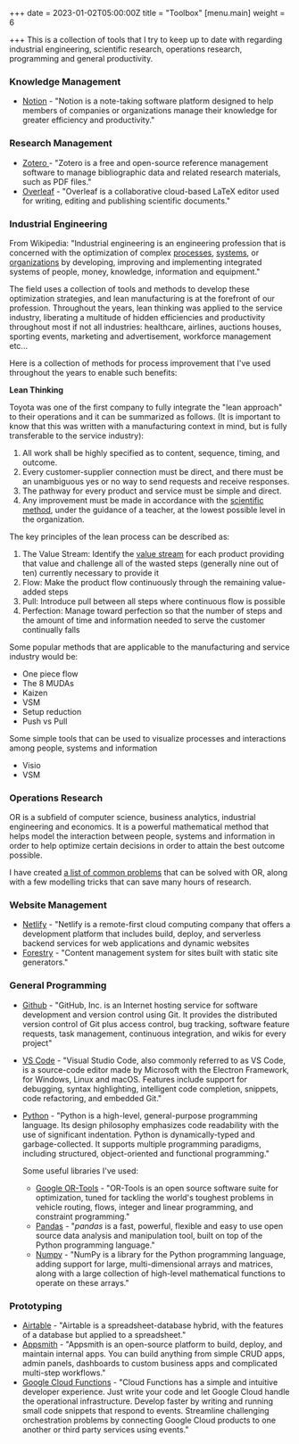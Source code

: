 +++
date = 2023-01-02T05:00:00Z
title = "Toolbox"
[menu.main]
weight = 6

+++
This is a collection of tools that I try to keep up to date with regarding industrial engineering, scientific research, operations research, programming and general productivity. 

### **Knowledge Management**

* [Notion](https://www.notion.so/ "Notion") - "Notion is a note-taking software platform designed to help members of companies or organizations manage their knowledge for greater efficiency and productivity."

### **Research Management**

* [Zotero ](https://www.zotero.org/ "Zotero")- "Zotero is a free and open-source reference management software to manage bibliographic data and related research materials, such as PDF files."
* [Overleaf](https://www.overleaf.com/ "Overleaf") - "Overleaf is a collaborative cloud-based LaTeX editor used for writing, editing and publishing scientific documents."

### **Industrial Engineering**

From Wikipedia: "Industrial engineering is an engineering profession that is concerned with the optimization of complex [processes](https://en.wikipedia.org/wiki/Process_(engineering) "Process (engineering)"), [systems](https://en.wikipedia.org/wiki/System "System"), or [organizations](https://en.wikipedia.org/wiki/Organizations "Organizations") by developing, improving and implementing integrated systems of people, money, knowledge, information and equipment."

The field uses a collection of tools and methods to develop these optimization strategies, and lean manufacturing is at the forefront of our profession. Throughout the years, lean thinking was applied to the service industry, liberating a multitude of hidden efficiencies and productivity throughout most if not all industries: healthcare, airlines, auctions houses, sporting events, marketing and advertisement, workforce management etc...

Here is a collection of methods for process improvement that I've used throughout the years to enable such benefits:

**Lean Thinking**

Toyota was one of the first company to fully integrate the "lean approach" to their operations and it can be summarized as follows. (It is important to know that this was written with a manufacturing context in mind, but is fully transferable to the service industry):

1. All work shall be highly specified as to content, sequence, timing, and outcome.
2. Every customer-supplier connection must be direct, and there must be an unambiguous yes or no way to send requests and receive responses.
3. The pathway for every product and service must be simple and direct.
4. Any improvement must be made in accordance with the [scientific method](https://en.wikipedia.org/wiki/Scientific_method "Scientific method"), under the guidance of a teacher, at the lowest possible level in the organization.

The key principles of the lean process can be described as: 

1. The Value Stream: Identify the [value stream](https://en.wikipedia.org/wiki/Value-stream_mapping "Value-stream mapping") for each product providing that value and challenge all of the wasted steps (generally nine out of ten) currently necessary to provide it
2. Flow: Make the product flow continuously through the remaining value-added steps
3. Pull: Introduce pull between all steps where continuous flow is possible
4. Perfection: Manage toward perfection so that the number of steps and the amount of time and information needed to serve the customer continually falls

Some popular methods that are applicable to the manufacturing and service industry would be:

* One piece flow
* The 8 MUDAs
* Kaizen
* VSM
* Setup reduction
* Push vs Pull

Some simple tools that can be used to visualize processes and interactions among people, systems and information

* Visio
* VSM

### **Operations Research**

OR is a subfield of computer science, business analytics, industrial engineering and economics. It is a powerful mathematical method that helps model the interaction between people, systems and information in order to help optimize certain decisions in order to attain the best outcome possible.

I have created [a list of common problems](https://www.alexclarizio.com/projects/ "list of OR problems") that can be solved with OR, along with a few modelling tricks that can save many hours of research.

### **Website Management**

* [Netlify](www.netlify.com "Netlify") - "Netlify is a remote-first cloud computing company that offers a development platform that includes build, deploy, and serverless backend services for web applications and dynamic websites
* [Forestry](Forestry.io "forestry") - "Content management system for sites built with static site generators."

### **General Programming**

* [Github](github.com "github") - "GitHub, Inc. is an Internet hosting service for software development and version control using Git. It provides the distributed version control of Git plus access control, bug tracking, software feature requests, task management, continuous integration, and wikis for every project"
* [VS Code](visualstudio.com "vscode") - "Visual Studio Code, also commonly referred to as VS Code, is a source-code editor made by Microsoft with the Electron Framework, for Windows, Linux and macOS. Features include support for debugging, syntax highlighting, intelligent code completion, snippets, code refactoring, and embedded Git."
* [Python](python.org "python") - "Python is a high-level, general-purpose programming language. Its design philosophy emphasizes code readability with the use of significant indentation. Python is dynamically-typed and garbage-collected. It supports multiple programming paradigms, including structured, object-oriented and functional programming."

  Some useful libraries I've used:
  * [Google OR-Tools](https://developers.google.com/optimization "google or-tools") - "OR-Tools is an open source software suite for optimization, tuned for tackling the world's toughest problems in vehicle routing, flows, integer and linear programming, and constraint programming."
  * [Pandas](https://pandas.pydata.org/ "Pandas") - "_pandas_ is a fast, powerful, flexible and easy to use open source data analysis and manipulation tool, built on top of the Python programming language."
  * [Numpy](https://numpy.org/ "Numpy") - "NumPy is a library for the Python programming language, adding support for large, multi-dimensional arrays and matrices, along with a large collection of high-level mathematical functions to operate on these arrays."

### **Prototyping**

* [Airtable](airtable.com "airtable") - "Airtable is a spreadsheet-database hybrid, with the features of a database but applied to a spreadsheet."
* [Appsmith](appsmith.com "appsmith") - "Appsmith is an open-source platform to build, deploy, and maintain internal apps. You can build anything from simple CRUD apps, admin panels, dashboards to custom business apps and complicated multi-step workflows."
* [Google Cloud Functions](https://cloud.google.com/ "Google Cloud Function") - "Cloud Functions has a simple and intuitive developer experience. Just write your code and let Google Cloud handle the operational infrastructure. Develop faster by writing and running small code snippets that respond to events. Streamline challenging orchestration problems by connecting Google Cloud products to one another or third party services using events."